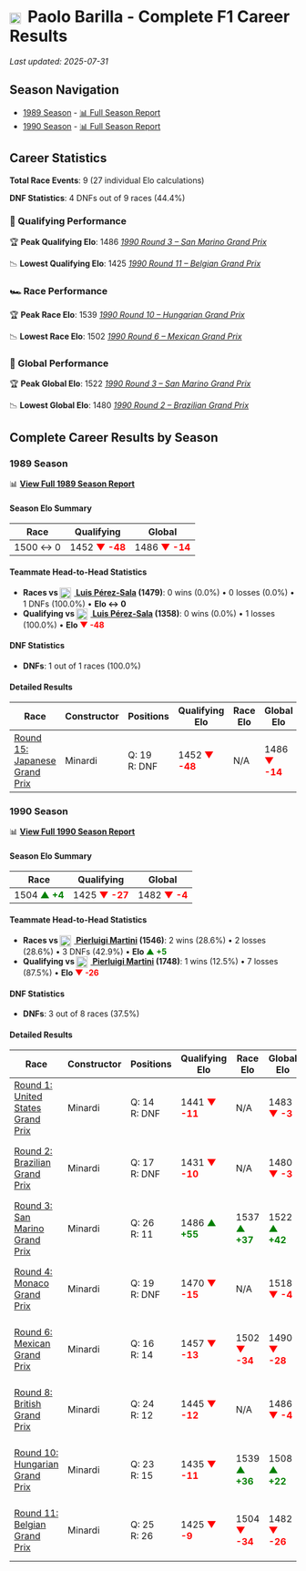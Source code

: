 # <img src="https://upload.wikimedia.org/wikipedia/commons/0/03/Flag_of_Italy.svg" alt="Italy" width="20" height="auto" style="vertical-align: middle; margin-right: 5px;" onerror="this.outerHTML='🇮🇹'; this.style.marginRight='5px';"/> Paolo Barilla - Complete F1 Career Results

*Last updated: 2025-07-31*

## Season Navigation

- [1989 Season](#1989-season) - [📊 Full Season Report](../seasons/1989-season-report)
- [1990 Season](#1990-season) - [📊 Full Season Report](../seasons/1990-season-report)

## Career Statistics

**Total Race Events**: 9 (27 individual Elo calculations)

**DNF Statistics**: 4 DNFs out of 9 races (44.4%)

### 🏁 Qualifying Performance

🏆 **Peak Qualifying Elo**: 1486
   *[1990 Round 3 – San Marino Grand Prix](../seasons/1990-season-report#round-3-san-marino-grand-prix)*

📉 **Lowest Qualifying Elo**: 1425
   *[1990 Round 11 – Belgian Grand Prix](../seasons/1990-season-report#round-11-belgian-grand-prix)*

### 🏎️ Race Performance

🏆 **Peak Race Elo**: 1539
   *[1990 Round 10 – Hungarian Grand Prix](../seasons/1990-season-report#round-10-hungarian-grand-prix)*

📉 **Lowest Race Elo**: 1502
   *[1990 Round 6 – Mexican Grand Prix](../seasons/1990-season-report#round-6-mexican-grand-prix)*

### 🌟 Global Performance

🏆 **Peak Global Elo**: 1522
   *[1990 Round 3 – San Marino Grand Prix](../seasons/1990-season-report#round-3-san-marino-grand-prix)*

📉 **Lowest Global Elo**: 1480
   *[1990 Round 2 – Brazilian Grand Prix](../seasons/1990-season-report#round-2-brazilian-grand-prix)*


## Complete Career Results by Season

### 1989 Season

📊 **[View Full 1989 Season Report](../seasons/1989-season-report)**

#### Season Elo Summary

| Race | Qualifying | Global |
|------|------------|--------|
| 1500 ↔ 0 | 1452 **<span style="color: red;">▼ -48</span>** | 1486 **<span style="color: red;">▼ -14</span>** |

#### Teammate Head-to-Head Statistics

- **Races vs [<img src="https://upload.wikimedia.org/wikipedia/commons/9/9a/Flag_of_Spain.svg" alt="Spain" width="20" height="auto" style="vertical-align: middle; margin-right: 5px;" onerror="this.outerHTML='🇪🇸'; this.style.marginRight='5px';"/> Luis Pérez-Sala](luis-prez-sala) (1479)**: 0 wins (0.0%) • 0 losses (0.0%) • 1 DNFs (100.0%) • **Elo ↔ 0**
- **Qualifying vs [<img src="https://upload.wikimedia.org/wikipedia/commons/9/9a/Flag_of_Spain.svg" alt="Spain" width="20" height="auto" style="vertical-align: middle; margin-right: 5px;" onerror="this.outerHTML='🇪🇸'; this.style.marginRight='5px';"/> Luis Pérez-Sala](luis-prez-sala) (1358)**: 0 wins (0.0%) • 1 losses (100.0%) • **Elo <span style="color: red;">▼ -48</span>**


#### DNF Statistics

- **DNFs**: 1 out of 1 races (100.0%)

#### Detailed Results

| Race | Constructor | Positions | Qualifying Elo | Race Elo | Global Elo | Teammate |
|------|-------------|-----------|----------------|----------|------------|----------|
| [Round 15: Japanese Grand Prix](../seasons/1989-season-report#round-15-japanese-grand-prix) | Minardi | Q: 19<br/>R: DNF | 1452 **<span style="color: red;">▼ -48</span>** | N/A | 1486 **<span style="color: red;">▼ -14</span>** | [<img src="https://upload.wikimedia.org/wikipedia/commons/9/9a/Flag_of_Spain.svg" alt="Spain" width="20" height="auto" style="vertical-align: middle; margin-right: 5px;" onerror="this.outerHTML='🇪🇸'; this.style.marginRight='5px';"/> Luis Pérez-Sala](luis-prez-sala)<br/>Q: 14<br/>R: 25 |

### 1990 Season

📊 **[View Full 1990 Season Report](../seasons/1990-season-report)**

#### Season Elo Summary

| Race | Qualifying | Global |
|------|------------|--------|
| 1504 **<span style="color: green;">▲ +4</span>** | 1425 **<span style="color: red;">▼ -27</span>** | 1482 **<span style="color: red;">▼ -4</span>** |

#### Teammate Head-to-Head Statistics

- **Races vs [<img src="https://upload.wikimedia.org/wikipedia/commons/0/03/Flag_of_Italy.svg" alt="Italy" width="20" height="auto" style="vertical-align: middle; margin-right: 5px;" onerror="this.outerHTML='🇮🇹'; this.style.marginRight='5px';"/> Pierluigi Martini](pierluigi-martini) (1546)**: 2 wins (28.6%) • 2 losses (28.6%) • 3 DNFs (42.9%) • **Elo **<span style="color: green;">▲ +5</span>****
- **Qualifying vs [<img src="https://upload.wikimedia.org/wikipedia/commons/0/03/Flag_of_Italy.svg" alt="Italy" width="20" height="auto" style="vertical-align: middle; margin-right: 5px;" onerror="this.outerHTML='🇮🇹'; this.style.marginRight='5px';"/> Pierluigi Martini](pierluigi-martini) (1748)**: 1 wins (12.5%) • 7 losses (87.5%) • **Elo <span style="color: red;">▼ -26</span>**


#### DNF Statistics

- **DNFs**: 3 out of 8 races (37.5%)

#### Detailed Results

| Race | Constructor | Positions | Qualifying Elo | Race Elo | Global Elo | Teammate |
|------|-------------|-----------|----------------|----------|------------|----------|
| [Round 1: United States Grand Prix](../seasons/1990-season-report#round-1-united-states-grand-prix) | Minardi | Q: 14<br/>R: DNF | 1441 **<span style="color: red;">▼ -11</span>** | N/A | 1483 **<span style="color: red;">▼ -3</span>** | [<img src="https://upload.wikimedia.org/wikipedia/commons/0/03/Flag_of_Italy.svg" alt="Italy" width="20" height="auto" style="vertical-align: middle; margin-right: 5px;" onerror="this.outerHTML='🇮🇹'; this.style.marginRight='5px';"/> Pierluigi Martini](pierluigi-martini)<br/>Q: 2<br/>R: 7 |
| [Round 2: Brazilian Grand Prix](../seasons/1990-season-report#round-2-brazilian-grand-prix) | Minardi | Q: 17<br/>R: DNF | 1431 **<span style="color: red;">▼ -10</span>** | N/A | 1480 **<span style="color: red;">▼ -3</span>** | [<img src="https://upload.wikimedia.org/wikipedia/commons/0/03/Flag_of_Italy.svg" alt="Italy" width="20" height="auto" style="vertical-align: middle; margin-right: 5px;" onerror="this.outerHTML='🇮🇹'; this.style.marginRight='5px';"/> Pierluigi Martini](pierluigi-martini)<br/>Q: 8<br/>R: 9 |
| [Round 3: San Marino Grand Prix](../seasons/1990-season-report#round-3-san-marino-grand-prix) | Minardi | Q: 26<br/>R: 11 | 1486 **<span style="color: green;">▲ +55</span>** | 1537 **<span style="color: green;">▲ +37</span>** | 1522 **<span style="color: green;">▲ +42</span>** | [<img src="https://upload.wikimedia.org/wikipedia/commons/0/03/Flag_of_Italy.svg" alt="Italy" width="20" height="auto" style="vertical-align: middle; margin-right: 5px;" onerror="this.outerHTML='🇮🇹'; this.style.marginRight='5px';"/> Pierluigi Martini](pierluigi-martini)<br/>Q: 999<br/>R: 27 |
| [Round 4: Monaco Grand Prix](../seasons/1990-season-report#round-4-monaco-grand-prix) | Minardi | Q: 19<br/>R: DNF | 1470 **<span style="color: red;">▼ -15</span>** | N/A | 1518 **<span style="color: red;">▼ -4</span>** | [<img src="https://upload.wikimedia.org/wikipedia/commons/0/03/Flag_of_Italy.svg" alt="Italy" width="20" height="auto" style="vertical-align: middle; margin-right: 5px;" onerror="this.outerHTML='🇮🇹'; this.style.marginRight='5px';"/> Pierluigi Martini](pierluigi-martini)<br/>Q: 8<br/>R: DNF |
| [Round 6: Mexican Grand Prix](../seasons/1990-season-report#round-6-mexican-grand-prix) | Minardi | Q: 16<br/>R: 14 | 1457 **<span style="color: red;">▼ -13</span>** | 1502 **<span style="color: red;">▼ -34</span>** | 1490 **<span style="color: red;">▼ -28</span>** | [<img src="https://upload.wikimedia.org/wikipedia/commons/0/03/Flag_of_Italy.svg" alt="Italy" width="20" height="auto" style="vertical-align: middle; margin-right: 5px;" onerror="this.outerHTML='🇮🇹'; this.style.marginRight='5px';"/> Pierluigi Martini](pierluigi-martini)<br/>Q: 7<br/>R: 12 |
| [Round 8: British Grand Prix](../seasons/1990-season-report#round-8-british-grand-prix) | Minardi | Q: 24<br/>R: 12 | 1445 **<span style="color: red;">▼ -12</span>** | N/A | 1486 **<span style="color: red;">▼ -4</span>** | [<img src="https://upload.wikimedia.org/wikipedia/commons/0/03/Flag_of_Italy.svg" alt="Italy" width="20" height="auto" style="vertical-align: middle; margin-right: 5px;" onerror="this.outerHTML='🇮🇹'; this.style.marginRight='5px';"/> Pierluigi Martini](pierluigi-martini)<br/>Q: 18<br/>R: DNF |
| [Round 10: Hungarian Grand Prix](../seasons/1990-season-report#round-10-hungarian-grand-prix) | Minardi | Q: 23<br/>R: 15 | 1435 **<span style="color: red;">▼ -11</span>** | 1539 **<span style="color: green;">▲ +36</span>** | 1508 **<span style="color: green;">▲ +22</span>** | [<img src="https://upload.wikimedia.org/wikipedia/commons/0/03/Flag_of_Italy.svg" alt="Italy" width="20" height="auto" style="vertical-align: middle; margin-right: 5px;" onerror="this.outerHTML='🇮🇹'; this.style.marginRight='5px';"/> Pierluigi Martini](pierluigi-martini)<br/>Q: 14<br/>R: 24 |
| [Round 11: Belgian Grand Prix](../seasons/1990-season-report#round-11-belgian-grand-prix) | Minardi | Q: 25<br/>R: 26 | 1425 **<span style="color: red;">▼ -9</span>** | 1504 **<span style="color: red;">▼ -34</span>** | 1482 **<span style="color: red;">▼ -26</span>** | [<img src="https://upload.wikimedia.org/wikipedia/commons/0/03/Flag_of_Italy.svg" alt="Italy" width="20" height="auto" style="vertical-align: middle; margin-right: 5px;" onerror="this.outerHTML='🇮🇹'; this.style.marginRight='5px';"/> Pierluigi Martini](pierluigi-martini)<br/>Q: 16<br/>R: 15 |

